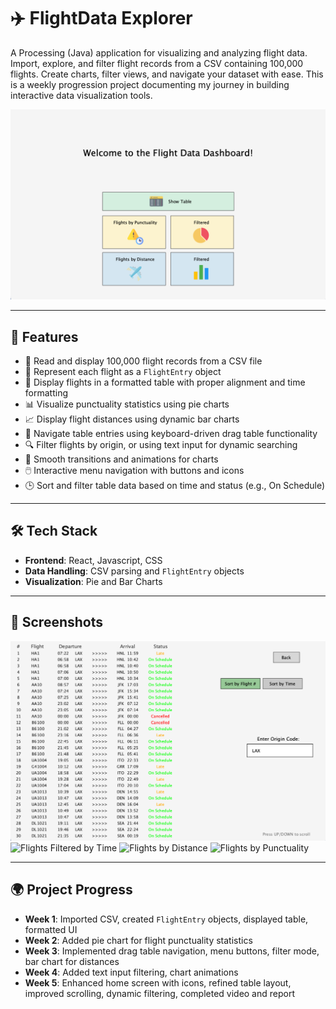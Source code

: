 # ✈️ FlightData Explorer

A Processing (Java) application for visualizing and analyzing flight data. Import, explore, and filter flight records from a CSV containing 100,000 flights. Create charts, filter views, and navigate your dataset with ease. This is a weekly progression project documenting my journey in building interactive data visualization tools.

![App Screenshot](./images/MainMenu.png) 

---

## 🚀 Features

- 📄 Read and display 100,000 flight records from a CSV file  
- 🛫 Represent each flight as a `FlightEntry` object  
- 🧾 Display flights in a formatted table with proper alignment and time formatting  
- 📊 Visualize punctuality statistics using pie charts  
- 📈 Display flight distances using dynamic bar charts  
- 🔄 Navigate table entries using keyboard-driven drag table functionality  
- 🔍 Filter flights by origin, or using text input for dynamic searching  
- 🎨 Smooth transitions and animations for charts  
- 🖱️ Interactive menu navigation with buttons and icons  
- 🕒 Sort and filter table data based on time and status (e.g., On Schedule)

---

## 🛠 Tech Stack

- **Frontend**: React, Javascript, CSS  
- **Data Handling**: CSV parsing and `FlightEntry` objects  
- **Visualization**: Pie and Bar Charts

---

## 📸 Screenshots

![Flights Filtered by Airport](./images/FullViewFiltered.png) 
![Flights Filtered by Time](./images/screenshots/FullViewTime.png) 
![Flights by Distance](./images/screenshots/DistanceBars.png) 
![Flights by Punctuality](./images/screenshots/PieChart.png) 

---

## 🌍 Project Progress

- **Week 1**: Imported CSV, created `FlightEntry` objects, displayed table, formatted UI  
- **Week 2**: Added pie chart for flight punctuality statistics  
- **Week 3**: Implemented drag table navigation, menu buttons, filter mode, bar chart for distances  
- **Week 4**: Added text input filtering, chart animations  
- **Week 5**: Enhanced home screen with icons, refined table layout, improved scrolling, dynamic filtering, completed video and report
